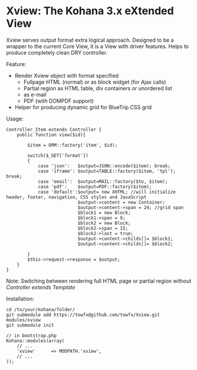 Xview: The Kohana 3.x eXtended View
===============================
Xview serves output format extra logical approach. Designed to be a wrapper to the current Core View, it is a View with driver features. Helps to produce completely clean DRY controller.

Feature:

  - Render Xview object with format specified
     - Fullpage HTML (normal) or as block widget (for Ajax calls)
     - Partial region as HTML table, div containers or unordered list
     - as e-mail 
     - PDF (with DOMPDF support)
  - Helper for producing dynamic grid for BlueTrip CSS grid

Usage:

    Controller_Item extends Controller {
        public function view($id){

            $item = ORM::factory('item', $id);
            
            switch($_GET['format'])
            {
                case 'json':   $output=JSON::encode($item); break;
                case 'iframe': $output=TABLE::factory($item, 'tpl'); break;
                case 'email':  $output=MAIL::factory($to, $item);
                case 'pdf':    $output=PDF::factory($item);
                case 'default':$output= new XHTML; //will initialize header, footer, navigation, CSS styles and JavaScript
                               $output->content = new Container;
                               $output->content->span = 24; //grid span
                               $block1 = new Block;
                               $block1->span = 9;
                               $block2 = new Block;
                               $block2->span = 15;
                               $block2->last = true;
                               $output->content->childs[]= $block1;
                               $output->content->childs[]= $block2;

            }
            $this->request->response = $output;
        }
    }

 

Note: Switching between rendering full HTML page or partial region without  *Controller extends Template*

Installation:

    cd /to/your/kohana/folder/
    git submodule add https://towfx@github.com/towfx/Xview.git modules/xview
    git submodule init

    // in bootstrap.php
    Kohana::modules(array(
		// ...
        'xview'      => MODPATH.'xview',
		// ...
	));
 